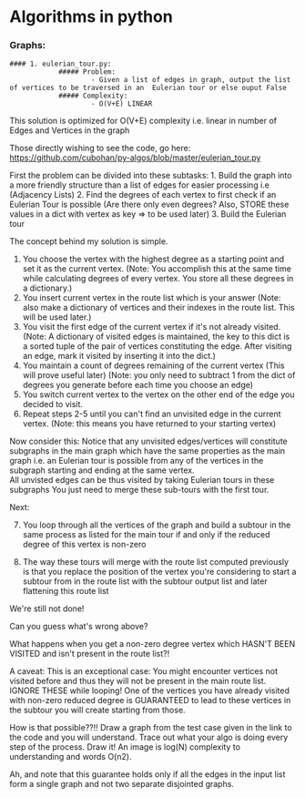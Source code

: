 # Algorithms in python

### Graphs:
    #### 1. eulerian_tour.py:
                ##### Problem: 
                        - Given a list of edges in graph, output the list of vertices to be traversed in an  Eulerian tour or else ouput False
                ##### Complexity: 
                        - O(V+E) LINEAR


This solution is optimized for O(V+E) complexity i.e. linear in number of Edges and Vertices in the graph

Those directly wishing to see the code, go here:
https://github.com/cubohan/py-algos/blob/master/eulerian_tour.py

First the problem can be divided into these subtasks: 
    1. Build the graph into a more friendly structure than a list of edges for easier processing 
        i.e (Adjacency Lists)
    2. Find the degrees of each vertex to first check if an Eulerian Tour is possible 
        (Are there only even degrees? Also, STORE these values in a dict with vertex as key => to be used later) 
    3. Build the Eulerian tour

The concept behind my solution is simple. 

1. You choose the vertex with the highest degree as a starting point and set it as the current vertex. 
    (Note: You accomplish this at the same time while calculating degrees of every vertex. You store all these degrees in a dictionary.)
2. You insert current vertex in the route list which is your answer
    (Note: also make a dictionary of vertices and their indexes in the route list. This will be used later.)
3. You visit the first edge of the current vertex if it's not already visited. 
    (Note: A dictionary of visited edges is maintained, the key to this dict is a sorted tuple of the pair of vertices constituting the edge. After visiting an edge, mark it visited by inserting it into the dict.)
4. You maintain a count of degrees remaining of the current vertex (This will prove useful later)
    (Note: you only need to subtract 1 from the dict of degrees you generate before each time you choose an edge)
5. You switch current vertex to the vertex on the other end of the edge you decided to visit.
6. Repeat steps 2-5 until you can't find an unvisited edge in the current vertex. 
    (Note: this means you have returned to your starting vertex)

Now consider this:
Notice that any unvisited edges/vertices will constitute subgraphs in the main graph which have the same properties as the main graph i.e. an Eulerian tour is possible from any of the vertices in the subgraph starting and ending at the same vertex.  
All unvisted edges can be thus visited by taking Eulerian tours in these subgraphs
You just need to merge these sub-tours with the first tour.

Next:

7. You loop through all the vertices of the graph and build a subtour in the same process as listed for the main tour if and only if the reduced degree of this vertex is non-zero

8. The way these tours will merge with the route list computed previously is that you replace the position of the vertex you're considering to start a subtour from in the route list with the subtour output list and later flattening this route list

We're still not done!

Can you guess what's wrong above?

What happens when you get a non-zero degree vertex which HASN'T BEEN VISITED and isn't present in the route list?!

A caveat:
This is an exceptional case: You might encounter vertices not visited before and thus they will not be present
in the main route list. IGNORE THESE while looping! One of the vertices you have already visited with non-zero reduced degree is GUARANTEED to lead to these vertices in the subtour you will create starting from those.

How is that possible??!!
Draw a graph from the test case given in the link to the code and you will understand. Trace out what your algo is doing every step of the process. Draw it! An image is log(N) complexity to understanding and words O(n2).

Ah, and note that this guarantee holds only if all the edges in the input list form a single graph and not two separate disjointed graphs.

